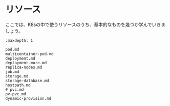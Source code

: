 # リソース

ここでは、K8sの中で使うリソースのうち、基本的なものを幾つか学んでいきましょう。

```{toctree}
:maxdepth: 1

pod.md
multicontainer-pod.md
deployment.md
deployment-more.md
replica-nodes.md
job.md
storage.md
storage-database.md
hostpath.md
# pvc.md
pv-pvc.md
dynamic-provision.md
```

